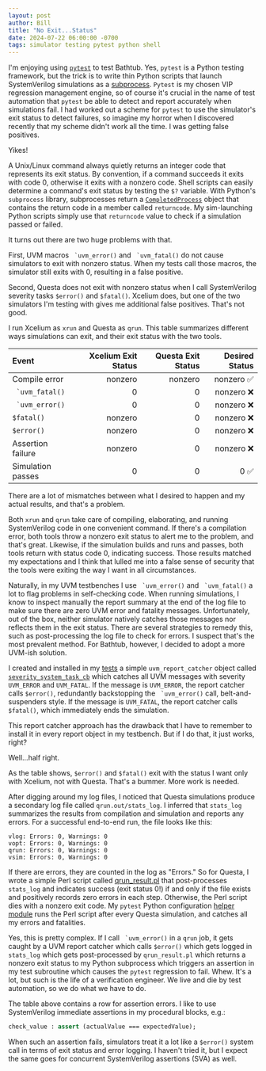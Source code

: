 ```yaml
---
layout: post
author: Bill
title: "No Exit...Status"
date: 2024-07-22 06:00:00 -0700
tags: simulator testing pytest python shell
---
```

I'm enjoying using [`pytest`](https://pytest.org/) to test Bathtub.
Yes, `pytest` is a Python testing framework, but the trick is to write thin Python scripts that launch SystemVerilog simulations as a [subprocess](https://docs.python.org/3/library/subprocess.html).
`Pytest` is my chosen VIP regression management engine, so of course it's crucial in the name of test automation that `pytest` be able to  detect and report accurately when simulations fail.
I had worked out a scheme for `pytest` to use the simulator's exit status to detect failures, so imagine my horror when I discovered recently that my scheme didn't work all the time.
I was getting false positives.

Yikes!

A Unix/Linux command always quietly returns an integer code that represents its exit status.
By convention, if a command succeeds it exits with code 0, otherwise it exits with a nonzero code.
Shell scripts can easily determine a command's exit status by testing the `$?` variable.
With Python's `subprocess` library, subprocesses return a [`CompletedProcess`](https://docs.python.org/3/library/subprocess.html#subprocess.CompletedProcess) object that contains the return code in a member called `returncode`.
My sim-launching Python scripts simply use that `returncode` value to check if a simulation passed or failed.

It turns out there are two huge problems with that.

First, UVM macros `` `uvm_error()`` and `` `uvm_fatal()`` do not cause simulators to exit with nonzero status.
When my tests call those macros, the simulator still exits with 0, resulting in a false positive.

Second, Questa does not exit with nonzero status when I call SystemVerilog severity tasks `$error()` and `$fatal()`.
Xcelium does, but one of the two simulators I'm testing with gives me additional false positives.
That's not good.

I run Xcelium as `xrun` and Questa as `qrun`.
This table summarizes different ways simulations can exit, and their exit status with the two tools.

| Event             | Xcelium Exit Status | Questa Exit Status | Desired Status |
| :---------------- | ------------------: | -----------------: | -------------: |
| Compile error     | nonzero             | nonzero            | nonzero ✅      |
| `` `uvm_fatal()`` | 0                   | 0                  | nonzero ❌      |
| `` `uvm_error()`` | 0                   | 0                  | nonzero ❌      |
| `$fatal()`        | nonzero             | 0                  | nonzero ❌      |
| `$error()`        | nonzero             | 0                  | nonzero ❌      |
| Assertion failure | nonzero             | 0                  | nonzero ❌      |
| Simulation passes | 0                   | 0                  | 0 ✅            |

There are a lot of mismatches between what I desired to happen and my actual results, and that's a problem.

Both `xrun` and `qrun` take care of compiling, elaborating, and running SystemVerilog code in one convenient command.
If there's a compilation error, both tools throw a nonzero exit status to alert me to the problem, and that's great.
Likewise, if the simulation builds and runs and passes, both tools return with status code 0, indicating success.
Those results matched my expectations and I think that lulled me into a false sense of security that the tools were exiting the way I want in all circumstances.

Naturally, in my UVM testbenches I use `` `uvm_error()`` and `` `uvm_fatal()`` a lot to flag problems in self-checking code.
When running simulations, I know to inspect manually the report summary at the end of the log file to make sure there are zero UVM error and fatality messages.
Unfortunately, out of the box, neither simulator natively catches those messages nor reflects them in the exit status.
There are several strategies to remedy this, such as post-processing the log file to check for errors.
I suspect that's the most prevalent method.
For Bathtub, however, I decided to adopt a more UVM-ish solution.

I created and installed in my [tests](https://github.com/williaml33moore/bathtub/blob/main/test/simulators/test_uvm_error.sv) a simple `uvm_report_catcher` object called [`severity_system_task_cb`](https://github.com/williaml33moore/bathtub/blob/main/test/resources/callbacks/severity_system_task_cb.svh) which catches all UVM messages with severity `UVM_ERROR` and `UVM_FATAL`.
If the message is `UVM_ERROR`, the report catcher calls `$error()`, redundantly backstopping the `` `uvm_error()`` call, belt-and-suspenders style.
If the message is `UVM_FATAL`, the report catcher calls `$fatal()`, which immediately ends the simulation.

This report catcher approach has the drawback that I have to remember to install it in every report object in my testbench.
But if I do that, it just works, right?

Well...half right.

As the table shows, `$error()` and `$fatal()` exit with the status I want only with Xcelium, not with Questa.
That's a bummer.
More work is needed.

After digging around my log files, I noticed that Questa simulations produce a secondary log file called `qrun.out/stats_log`.
I inferred that `stats_log` summarizes the results from compilation and simulation and reports any errors.
For a successful end-to-end run, the file looks like this:
```
vlog: Errors: 0, Warnings: 0
vopt: Errors: 0, Warnings: 0
qrun: Errors: 0, Warnings: 0
vsim: Errors: 0, Warnings: 0
```
If there are errors, they are counted in the log as "Errors."
So for Questa, I wrote a simple Perl script called [qrun_result.pl](https://github.com/williaml33moore/bathtub/blob/main/test/scripts/qrun_result.pl) that post-processes `stats_log` and indicates success (exit status 0!) if and only if the file exists and positively records zero errors in each step.
Otherwise, the Perl script dies with a nonzero exit code.
My `pytest` Python configuration [helper module](https://github.com/williaml33moore/bathtub/blob/main/test/conftest.py) runs the Perl script after every Questa simulation, and catches all my errors and fatalities.

Yes, this is pretty complex.
If I call `` `uvm_error()`` in a `qrun` job, it gets caught by a UVM report catcher which calls `$error()` which gets logged in `stats_log` which gets post-processed by `qrun_result.pl` which returns a nonzero exit status to my Python subprocess which triggers an assertion in my test subroutine which causes the `pytest` regression to fail.
Whew.
It's a lot, but such is the life of a verification engineer.
We live and die by test automation, so we do what we have to do.

The table above contains a row for assertion errors.
I like to use SystemVerilog immediate assertions in my procedural blocks, e.g.:
```sv
check_value : assert (actualValue === expectedValue);
```
When such an assertion fails, simulators treat it a lot like a `$error()` system call in terms of exit status and error logging.
I haven't tried it, but I expect the same goes for concurrent SystemVerilog assertions (SVA) as well.


